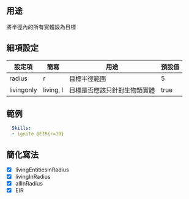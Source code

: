 ## 用途
將半徑內的所有實體設為目標


## 細項設定
| 設定項 | 簡寫   | 用途  | 預設值 |
|-----------|-----------|----------------------------------------------------------------------|---------|
| radius| r | 目標半徑範圍   | 5   |
| livingonly| living, l | 目標是否應該只針對生物類實體 | true|


## 範例
```yaml
  Skills:
  - ignite @EIR{r=10}
```


## 簡化寫法
- [x] livingEntitiesInRadius  
- [x] livingInRadius  
- [x] allInRadius  
- [x] EIR